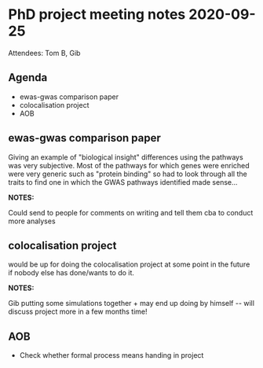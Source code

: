 # PhD project meeting notes 2020-09-25

Attendees: Tom B, Gib

## Agenda

* ewas-gwas comparison paper 
* colocalisation project
* AOB

## ewas-gwas comparison paper

Giving an example of "biological insight" differences using the pathways was very subjective. Most of the pathways for which genes were enriched were very generic such as "protein binding" so had to look through all the traits to find one in which the GWAS pathways identified made sense...

__NOTES:__

Could send to people for comments on writing and tell them cba to conduct more analyses

## colocalisation project

would be up for doing the colocalisation project at some point in the future if nobody else has done/wants to do it.

__NOTES:__

Gib putting some simulations together + may end up doing by himself -- will discuss project more in a few months time! 

## AOB

* Check whether formal process means handing in project